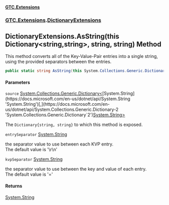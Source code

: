 #### [GTC.Extensions](GTCExtensions.md 'GTC Extensions')
### [GTC.Extensions](GTCExtensions.md#GTC.Extensions 'GTC.Extensions').[DictionaryExtensions](DictionaryExtensions.md 'GTC.Extensions.DictionaryExtensions')

## DictionaryExtensions.AsString(this Dictionary<string,string>, string, string) Method

This method converts all of the Key-Value-Pair entries into a single string,  
using the provided separators between the entries.

```csharp
public static string AsString(this System.Collections.Generic.Dictionary<string,string> source, string entrySeparator="\r\n", string kvpSeparator="=");
```
#### Parameters

<a name='GTC.Extensions.DictionaryExtensions.AsString(thisSystem.Collections.Generic.Dictionary_string,string_,string,string).source'></a>

`source` [System.Collections.Generic.Dictionary&lt;](https://docs.microsoft.com/en-us/dotnet/api/System.Collections.Generic.Dictionary-2 'System.Collections.Generic.Dictionary`2')[System.String](https://docs.microsoft.com/en-us/dotnet/api/System.String 'System.String')[,](https://docs.microsoft.com/en-us/dotnet/api/System.Collections.Generic.Dictionary-2 'System.Collections.Generic.Dictionary`2')[System.String](https://docs.microsoft.com/en-us/dotnet/api/System.String 'System.String')[&gt;](https://docs.microsoft.com/en-us/dotnet/api/System.Collections.Generic.Dictionary-2 'System.Collections.Generic.Dictionary`2')

The `Dictionary{string, string}` to which this method is exposed.

<a name='GTC.Extensions.DictionaryExtensions.AsString(thisSystem.Collections.Generic.Dictionary_string,string_,string,string).entrySeparator'></a>

`entrySeparator` [System.String](https://docs.microsoft.com/en-us/dotnet/api/System.String 'System.String')

the separator value to use between each KVP entry.  
            The default value is '\r\n'

<a name='GTC.Extensions.DictionaryExtensions.AsString(thisSystem.Collections.Generic.Dictionary_string,string_,string,string).kvpSeparator'></a>

`kvpSeparator` [System.String](https://docs.microsoft.com/en-us/dotnet/api/System.String 'System.String')

the separator value to use between the key and value of each entry.  
            The default value is '='

#### Returns
[System.String](https://docs.microsoft.com/en-us/dotnet/api/System.String 'System.String')